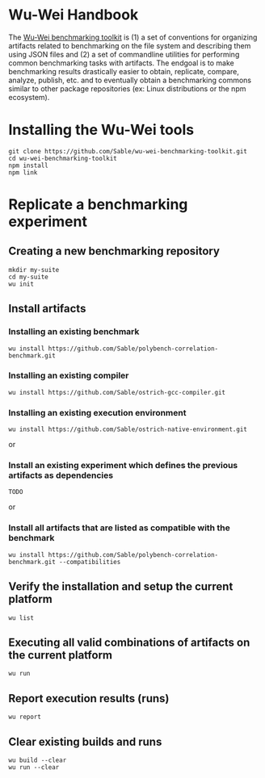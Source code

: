 # Wu-Wei Handbook

The [Wu-Wei benchmarking toolkit](https://github.com/Sable/wu-wei-benchmarking-toolkit) is (1) a set of conventions for organizing artifacts related to benchmarking on the file system and describing them using JSON files and (2) a set of commandline utilities for performing common benchmarking tasks with artifacts. The endgoal is to make benchmarking results drastically easier to obtain, replicate, compare, analyze, publish, etc. and to eventually obtain a benchmarking commons similar to other package repositories (ex: Linux distributions or the npm ecosystem).

# Installing the Wu-Wei tools

    git clone https://github.com/Sable/wu-wei-benchmarking-toolkit.git
    cd wu-wei-benchmarking-toolkit
    npm install
    npm link


# Replicate a benchmarking experiment

## Creating a new benchmarking repository

    mkdir my-suite
    cd my-suite
    wu init
    
## Install artifacts

### Installing an existing benchmark

    wu install https://github.com/Sable/polybench-correlation-benchmark.git
    
### Installing an existing compiler
    
    wu install https://github.com/Sable/ostrich-gcc-compiler.git
    
### Installing an existing execution environment

    wu install https://github.com/Sable/ostrich-native-environment.git
    
or 

### Install an existing experiment which defines the previous artifacts as dependencies

    TODO
    
or 
    
### Install all artifacts that are listed as compatible with the benchmark

    wu install https://github.com/Sable/polybench-correlation-benchmark.git --compatibilities
    
    
## Verify the installation and setup the current platform

    wu list
    
## Executing all valid combinations of artifacts on the current platform

    wu run
    
## Report execution results (runs)

    wu report
    
## Clear existing builds and runs
    
    wu build --clear
    wu run --clear
    


    
